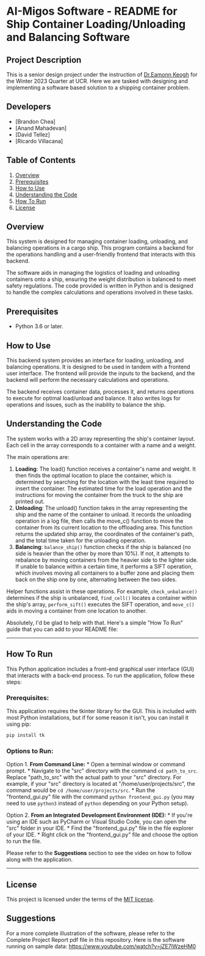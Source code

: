 # AI-Migos Software - README for Ship Container Loading/Unloading and Balancing Software
## Project Description
This is a senior design project under the instruction of [Dr.Eamonn Keogh](https://www.cs.ucr.edu/~eamonn/) for the Winter 2023 Quarter at UCR. Here we are tasked with designing and implementing a software based solution to a shipping container problem. 

## Developers
* [Brandon Chea]
* [Anand Mahadevan]
* [David Tellez]
* [Ricardo Villacana]

## Table of Contents
1. [Overview](#overview)
2. [Prerequisites](#prerequisites)
3. [How to Use](#how-to-use)
4. [Understanding the Code](#understanding-the-code)
5. [How To Run](#how-to-run)
6. [License](#license)

## Overview
This system is designed for managing container loading, unloading, and balancing operations in a cargo ship. This program contains a backend for the operations handling and a user-friendly frontend that interacts with this backend.

The software aids in managing the logistics of loading and unloading containers onto a ship, ensuring the weight distribution is balanced to meet safety regulations. The code provided is written in Python and is designed to handle the complex calculations and operations involved in these tasks.

## Prerequisites
- Python 3.6 or later.

## How to Use
This backend system provides an interface for loading, unloading, and balancing operations. It is designed to be used in tandem with a frontend user interface. The frontend will provide the inputs to the backend, and the backend will perform the necessary calculations and operations. 

The backend receives container data, processes it, and returns operations to execute for optimal load/unload and balance. It also writes logs for operations and issues, such as the inability to balance the ship.

## Understanding the Code
The system works with a 2D array representing the ship's container layout. Each cell in the array corresponds to a container with a name and a weight.

The main operations are:
1. **Loading**: The load() function receives a container's name and weight. It then finds the optimal location to place the container, which is determined by searching for the location with the least time required to insert the container. The estimated time for the load operation and the instructions for moving the container from the truck to the ship are printed out.
2. **Unloading**: The unload() function takes in the array representing the ship and the name of the container to unload. It records the unloading operation in a log file, then calls the move_c() function to move the container from its current location to the offloading area. This function returns the updated ship array, the coordinates of the container's path, and the total time taken for the unloading operation.
3. **Balancing**: `balance_ship()` function checks if the ship is balanced (no side is heavier than the other by more than 10%). If not, it attempts to rebalance by moving containers from the heavier side to the lighter side. If unable to balance within a certain time, it performs a SIFT operation, which involves moving all containers to a buffer zone and placing them back on the ship one by one, alternating between the two sides.

Helper functions assist in these operations. For example, `check_unbalance()` determines if the ship is unbalanced, `find_cell()` locates a container within the ship's array, `perform_sift()` executes the SIFT operation, and `move_c()` aids in moving a container from one location to another.

Absolutely, I'd be glad to help with that. Here's a simple "How To Run" guide that you can add to your README file:

---

## How To Run

This Python application includes a front-end graphical user interface (GUI) that interacts with a back-end process. To run the application, follow these steps:

### Prerequisites:

This application requires the tkinter library for the GUI. This is included with most Python installations, but if for some reason it isn't, you can install it using pip:

```bash
pip install tk
```

### Options to Run:

Option 1. **From Command Line:**
    * Open a terminal window or command prompt.
    * Navigate to the "src" directory with the command `cd path_to_src`. Replace "path_to_src" with the actual path to your "src" directory. For example, if your "src" directory is located at "/home/user/projects/src", the command would be `cd /home/user/projects/src`.
    * Run the "frontend_gui.py" file with the command `python frontend_gui.py` (you may need to use `python3` instead of `python` depending on your Python setup).

Option 2. **From an Integrated Development Environment (IDE):**
    * If you're using an IDE such as PyCharm or Visual Studio Code, you can open the "src" folder in your IDE.
    * Find the "frontend_gui.py" file in the file explorer of your IDE.
    * Right click on the "frontend_gui.py" file and choose the option to run the file.
    
 Please refer to the **Suggestions** section to see the video on how to follow along with the application.

---
## License
This project is licensed under the terms of the [MIT license](https://opensource.org/licenses/MIT).

## Suggestions
For a more complete illustration of the software, please refer to the Complete Project Report pdf file in this repository.
Here is the software running on sample data: https://www.youtube.com/watch?v=jZE7lWzeHM0 

